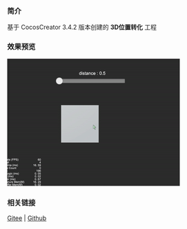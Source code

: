 ### 简介

基于 CocosCreator 3.4.2 版本创建的 **3D位置转化** 工程

### 效果预览
![image](../../gif/202203/2022030567.gif)

### 相关链接
[Gitee](https://gitee.com/mirrors_cocos-creator/example-cases/tree/v2.4.3/assets/cases/3d) | [Github](https://github.com/cocos-creator/example-cases/tree/v2.4.3/assets/cases/3d)